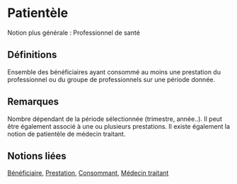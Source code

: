 # Patientèle 
<!-- SPDX-License-Identifier: MPL-2.0 -->

Notion plus générale : Professionnel de santé

## Définitions

Ensemble des bénéficiaires ayant consommé au moins une prestation du professionnel ou du groupe de professionnels sur une période donnée.

## Remarques

Nombre dépendant de la période sélectionnée (trimestre, année..). Il peut être également associé à une ou plusieurs prestations.
Il existe également la notion de patientèle de médecin traitant.

## Notions liées

[Bénéficiaire](beneficiaire.md), [Prestation](prestation.md), [Consommant](consommant.md), [Médecin traitant](medecin_traitant.md)


